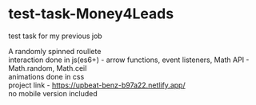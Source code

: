 # test-task-Money4Leads
test task for my previous job

A randomly spinned roullete 
<br>
interaction done in js(es6+) - arrow functions, event listeners, Math API - Math.random, Math.ceil
<br>
animations done in css
<br>
project link - https://upbeat-benz-b97a22.netlify.app/
<br>
no mobile version included
